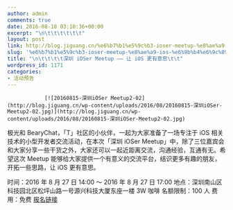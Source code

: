 ```yaml
---
author: admin
comments: true
date: 2016-08-18 03:10:36+00:00
excerpt: "\n\t\t\t\t\t\t"
layout: post
link: http://blog.jiguang.cn/%e6%b7%b1%e5%9c%b3-ioser-meetup-%e8%ae%a9-ios-%e6%9b%b4%e6%9c%89%e6%84%8f%e6%80%9d/
slug: '%e6%b7%b1%e5%9c%b3-ioser-meetup-%e8%ae%a9-ios-%e6%9b%b4%e6%9c%89%e6%84%8f%e6%80%9d'
title: "\n\t\t\t\t深圳 iOSer Meetup —— 让 iOS 更有意思\t\t"
wordpress_id: 1171
categories:
- 活动预告
---
```



				[![20160815-深圳iOSer Meetup2-02](http://blog.jiguang.cn/wp-content/uploads/2016/08/20160815-深圳iOSer-Meetup2-02.jpg)](http://blog.jiguang.cn/wp-content/uploads/2016/08/20160815-深圳iOSer-Meetup2-02.jpg)

极光和 BearyChat，「T」社区的小伙伴，一起为大家准备了一场专注于 iOS 相关技术的小型开发者交流活动，在本次「深圳 iOSer Meetup」中，除了三位嘉宾会和大家分享一些干货之外，大家还可以一起近距离交流，沟通经验，互通有无。希望这次 Meetup 能够给大家提供一个有意义的交流平台，结识更多有趣的朋友，开拓一些思路，让 iOS 更有意思。

时间：2016 年 8 月 27 日 14:00 ～ 2016 年 8 月 27 日 17:00
地点：深圳南山区科技园北区松坪山路一号源兴科技大厦东座一楼 3W 咖啡
名额限制：100 人
费用：免费
[报名链接](http://www.huodongxing.com/event/4348427163100)		
